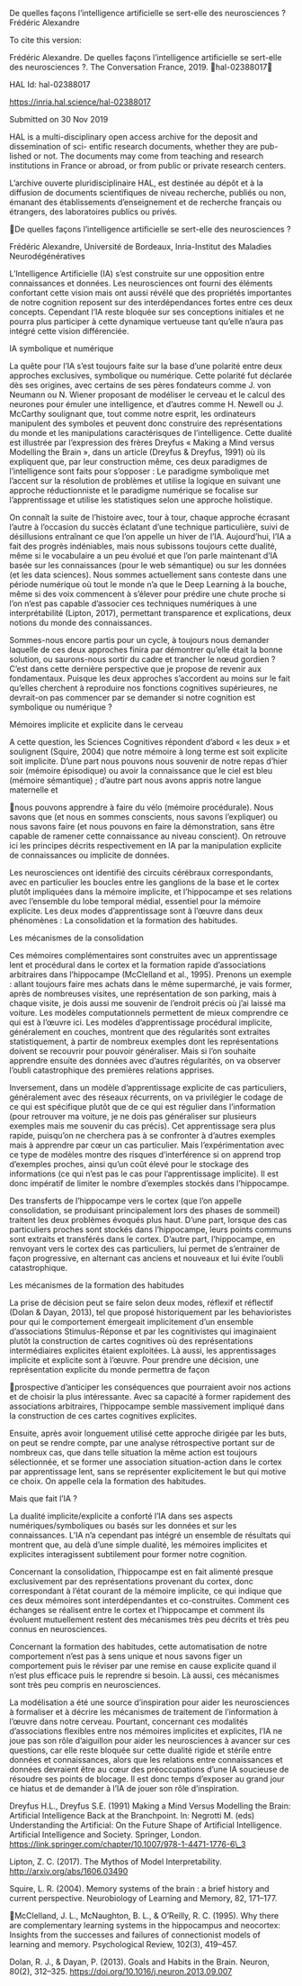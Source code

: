 De quelles façons l’intelligence artificielle se sert-elle des
neurosciences ?
Frédéric Alexandre

To cite this version:

Frédéric Alexandre. De quelles façons l’intelligence artificielle se sert-elle des neurosciences ?. The
Conversation France, 2019. ￿hal-02388017￿

HAL Id: hal-02388017

https://inria.hal.science/hal-02388017

Submitted on 30 Nov 2019

HAL is a multi-disciplinary open access
archive for the deposit and dissemination of sci-
entific research documents, whether they are pub-
lished or not. The documents may come from
teaching and research institutions in France or
abroad, or from public or private research centers.

L’archive ouverte pluridisciplinaire HAL, est
destinée au dépôt et à la diffusion de documents
scientifiques de niveau recherche, publiés ou non,
émanant des établissements d’enseignement et de
recherche français ou étrangers, des laboratoires
publics ou privés.

De quelles façons l’intelligence artificielle se sert-elle des neurosciences ? 

Frédéric Alexandre, Université de Bordeaux, Inria-Institut des Maladies Neurodégénératives 

L’Intelligence Artificielle (IA) s’est construite sur une opposition entre connaissances et 
données. Les neurosciences ont fourni des éléments confortant cette vision mais ont aussi révélé 
que des propriétés importantes de notre cognition reposent sur des interdépendances fortes 
entre ces deux concepts. Cependant l’IA reste bloquée sur ses conceptions initiales et ne pourra 
plus participer à cette dynamique vertueuse tant qu’elle n’aura pas intégré cette vision 
différenciée. 

IA symbolique et numérique 

La quête pour l’IA s’est toujours faite sur la base d’une polarité entre deux approches 
exclusives, symbolique ou numérique. Cette polarité fut déclarée dès ses origines, avec certains 
de ses pères fondateurs comme J. von Neumann ou N. Wiener proposant de modéliser le 
cerveau et le calcul des neurones pour émuler une intelligence, et d’autres comme H. Newell 
ou J. McCarthy soulignant que, tout comme notre esprit, les ordinateurs manipulent des 
symboles et peuvent donc construire des représentations du monde et les manipulations 
caractérisques de l’intelligence. Cette dualité est illustrée par l’expression des frères Dreyfus 
« Making a Mind versus Modelling the Brain », dans un article (Dreyfus & Dreyfus, 1991) où 
ils expliquent que, par leur construction même, ces deux paradigmes de l’intelligence sont faits 
pour s’opposer : Le paradigme symbolique met l’accent sur la résolution de problèmes et utilise 
la logique en suivant une approche réductionniste et le paradigme numérique se focalise sur 
l’apprentissage et utilise les statistiques selon une approche holistique. 

On connaît la suite de l’histoire avec, tour à tour, chaque approche écrasant l’autre à l’occasion 
du succès éclatant d’une technique particulière, suivi de désillusions entraînant ce que l’on 
appelle un hiver de l’IA. Aujourd’hui, l’IA a fait des progrès indéniables, mais nous subissons 
toujours cette dualité, même si le vocabulaire a un peu évolué et que l’on parle maintenant d’IA 
basée sur les connaissances (pour le web sémantique) ou sur les données (et les data sciences). 
Nous sommes actuellement sans conteste dans une période numérique où tout le monde n’a que 
le Deep Learning à la bouche, même si des voix commencent à s’élever pour prédire une chute 
proche si l’on n’est pas capable d’associer ces techniques numériques à une interprétabilité 
(Lipton, 2017), permettant transparence et explications, deux notions du monde des 
connaissances. 

Sommes-nous encore partis pour un cycle, à toujours nous demander laquelle de ces deux 
approches finira par démontrer qu’elle était la bonne solution, ou saurons-nous sortir du cadre 
et trancher le nœud gordien ? C’est dans cette dernière perspective que je propose de revenir 
aux fondamentaux. Puisque les deux approches s’accordent au moins sur le fait qu’elles 
cherchent à reproduire nos fonctions cognitives supérieures, ne devrait-on pas commencer par 
se demander si notre cognition est symbolique ou numérique ? 

Mémoires implicite et explicite dans le cerveau 

A cette question, les Sciences Cognitives répondent d’abord « les deux » et soulignent (Squire, 
2004) que notre mémoire à long terme est soit explicite soit implicite. D’une part nous pouvons 
nous souvenir de notre repas d’hier soir (mémoire épisodique) ou avoir la connaissance que le 
ciel est bleu (mémoire sémantique) ; d’autre part nous avons appris notre langue maternelle et 

 
 
 
 
 
 
 
 
nous pouvons apprendre à faire du vélo (mémoire procédurale). Nous savons que (et nous en 
sommes conscients, nous savons l’expliquer) ou nous savons faire (et nous pouvons en faire la 
démonstration, sans être capable de ramener cette connaissance au niveau conscient). On 
retrouve ici les principes décrits respectivement en IA par la manipulation explicite de 
connaissances ou implicite de données. 

Les neurosciences ont identifié des circuits cérébraux correspondants, avec en particulier les 
boucles entre les ganglions de la base et le cortex plutôt impliquées dans la mémoire implicite, 
et l’hippocampe et ses relations avec l’ensemble du lobe temporal médial, essentiel pour la 
mémoire explicite. Les deux modes d’apprentissage sont à l’œuvre dans deux phénomènes : La 
consolidation et la formation des habitudes. 

Les mécanismes de la consolidation 

Ces mémoires complémentaires sont construites avec un apprentissage lent et procédural dans 
le cortex et la formation rapide d’associations arbitraires dans l’hippocampe (McClelland et al., 
1995). Prenons un exemple : allant toujours faire mes achats dans le même supermarché, je vais 
former, après de nombreuses visites, une représentation de son parking, mais à chaque visite, 
je dois aussi me souvenir de l’endroit précis où j’ai laissé ma voiture. Les modèles 
computationnels permettent de mieux comprendre ce qui est à l’œuvre ici. Les modèles 
d’apprentissage procédural implicite, généralement en couches, montrent que des régularités 
sont extraites statistiquement, à partir de nombreux exemples dont les représentations doivent 
se recouvrir pour pouvoir généraliser. Mais si l’on souhaite apprendre ensuite des données avec 
d’autres régularités, on va observer l’oubli catastrophique des premières relations apprises. 

Inversement, dans un modèle d’apprentissage explicite de cas particuliers, généralement avec 
des réseaux récurrents, on va privilégier le codage de ce qui est spécifique plutôt que de ce qui 
est régulier dans l’information (pour retrouver ma voiture, je ne dois pas généraliser sur 
plusieurs exemples mais me souvenir du cas précis). Cet apprentissage sera plus rapide, 
puisqu’on ne cherchera pas à se confronter à d’autres exemples mais à apprendre par cœur un 
cas particulier. Mais l’expérimentation avec ce type de modèles montre des risques 
d’interférence si on apprend trop d’exemples proches, ainsi qu’un coût élevé pour le stockage 
des informations (ce qui n’est pas le cas pour l’apprentissage implicite). Il est donc impératif 
de limiter le nombre d’exemples stockés dans l’hippocampe. 

Des transferts de l’hippocampe vers le cortex (que l’on appelle consolidation, se produisant 
principalement lors des phases de sommeil) traitent les deux problèmes évoqués plus haut. 
D’une part, lorsque des cas particuliers proches sont stockés dans l’hippocampe, leurs points 
communs sont extraits et transférés dans le cortex. D’autre part, l’hippocampe, en renvoyant 
vers le cortex des cas particuliers, lui permet de s’entrainer de façon progressive, en alternant 
cas anciens et nouveaux et lui évite l’oubli catastrophique. 

Les mécanismes de la formation des habitudes 

La prise de décision peut se faire selon deux modes, réflexif et réflectif (Dolan & Dayan, 2013), 
tel que proposé historiquement par les behavioristes pour qui le comportement émergeait 
implicitement d’un ensemble d’associations Stimulus-Réponse et par les cognitivistes qui 
imaginaient plutôt la construction de cartes cognitives où des représentations intermédiaires 
explicites étaient exploitées. Là aussi, les apprentissages implicite et explicite sont à l’œuvre. 
Pour prendre une décision, une représentation explicite du monde permettra de façon 

 
 
 
 
 
 
 
prospective d’anticiper les conséquences que pourraient avoir nos actions et de choisir la plus 
intéressante. Avec sa capacité à former rapidement des associations arbitraires, l’hippocampe 
semble massivement impliqué dans la construction de ces cartes cognitives explicites. 

Ensuite, après avoir longuement utilisé cette approche dirigée par les buts, on peut se rendre 
compte, par une analyse rétrospective portant sur de nombreux cas, que dans telle situation la 
même action est toujours sélectionnée, et se former une association situation-action dans le 
cortex par apprentissage lent, sans se représenter explicitement le but qui motive ce choix. On 
appelle cela la formation des habitudes. 

Mais que fait l’IA ? 

La dualité implicite/explicite a conforté l’IA dans ses aspects numériques/symboliques ou basés 
sur les données et sur les connaissances. L’IA n’a cependant pas intégré un ensemble de 
résultats qui montrent que, au delà d’une simple dualité, les mémoires implicites et explicites 
interagissent subtilement pour former notre cognition. 

Concernant la consolidation, l’hippocampe est en fait alimenté presque exclusivement par des 
représentations provenant du cortex, donc correspondant à l’état courant de la mémoire 
implicite, ce qui indique que ces deux mémoires sont interdépendantes et co-construites. 
Comment ces échanges se réalisent entre le cortex et l’hippocampe et comment ils évoluent 
mutuellement restent des mécanismes très peu décrits et très peu connus en neurosciences. 

Concernant la formation des habitudes, cette automatisation de notre comportement n’est pas à 
sens unique et nous savons figer un comportement puis le réviser par une remise en cause 
explicite quand il n’est plus efficace puis le reprendre si besoin. Là aussi, ces mécanismes sont 
très peu compris en neurosciences. 

La modélisation a été une source d’inspiration pour aider les neurosciences à formaliser et à 
décrire les mécanismes de traitement de l’information à l’œuvre dans notre cerveau. Pourtant, 
concernant ces modalités d’associations flexibles entre nos mémoires implicites et explicites, 
l’IA ne joue pas son rôle d’aiguillon pour aider les neurosciences à avancer sur ces questions, 
car elle reste bloquée sur cette dualité rigide et stérile entre données et connaissances, alors que 
les relations entre connaissances et données devraient être au cœur des préoccupations d’une 
IA soucieuse de résoudre ses points de blocage. Il est donc temps d’exposer au grand jour ce 
hiatus et de demander à l’IA de jouer son rôle d’inspiration. 

Dreyfus H.L., Dreyfus S.E. (1991) Making a Mind Versus Modelling the Brain: Artificial 
Intelligence Back at the Branchpoint. In: Negrotti M. (eds) Understanding the Artificial: On 
the Future Shape of Artificial Intelligence. Artificial Intelligence and Society. Springer, 
London. 
https://link.springer.com/chapter/10.1007/978-1-4471-1776-6\_3 

Lipton, Z. C. (2017). The Mythos of Model Interpretability. http://arxiv.org/abs/1606.03490 

Squire, L. R. (2004). Memory systems of the brain : a brief history and current perspective. 
Neurobiology of Learning and Memory, 82, 171–177. 

 
 
 
 
 
 
 
 
 
 
McClelland, J. L., McNaughton, B. L., & O’Reilly, R. C. (1995). Why there are complementary 
learning systems in the hippocampus and neocortex: Insights from the successes and failures of 
connectionist models of learning and memory. Psychological Review, 102(3), 419–457. 

Dolan, R. J., & Dayan, P. (2013). Goals and Habits in the Brain. Neuron, 80(2), 312–325. 
https://doi.org/10.1016/j.neuron.2013.09.007 

 
 
 
